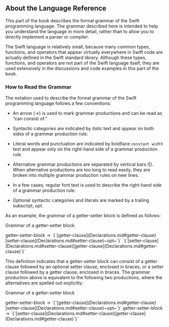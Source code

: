 About the Language Reference 
----------------------------

This part of the book describes the formal grammar of the Swift programming language. The grammar described here is intended to help you understand the language in more detail, rather than to allow you to directly implement a parser or compiler.

The Swift language is relatively small, because many common types, functions, and operators that appear virtually everywhere in Swift code are actually defined in the Swift standard library. Although these types, functions, and operators are not part of the Swift language itself, they are used extensively in the discussions and code examples in this part of the book.

### How to Read the Grammar 

The notation used to describe the formal grammar of the Swift programming language follows a few conventions:

-   An arrow (→) is used to mark grammar productions and can be read as “can consist of.”

-   Syntactic categories are indicated by *italic* text and appear on both sides of a grammar production rule.

-   Literal words and punctuation are indicated by boldface `constant width` text and appear only on the right-hand side of a grammar production rule.

-   Alternative grammar productions are separated by vertical bars (|). When alternative productions are too long to read easily, they are broken into multiple grammar production rules on new lines.

-   In a few cases, regular font text is used to describe the right-hand side of a grammar production rule.

-   Optional syntactic categories and literals are marked by a trailing subscript, *opt*.

As an example, the grammar of a getter-setter block is defined as follows:

Grammar of a getter-setter block

<span class="syntax-def-name">
getter-setter-block
</span>
<span class="arrow">
→
</span><span class="alternative">
`{`<span class="syntactic-cat">[getter-clause](Declarations.md#getter-clause)</span><span class="optional"><span class="syntactic-cat">[setter-clause](Declarations.md#setter-clause)</span>~opt~</span>`}`
</span><span class="alternative">
`{`<span class="syntactic-cat">[setter-clause](Declarations.md#setter-clause)</span><span class="syntactic-cat">[getter-clause](Declarations.md#getter-clause)</span>`}`
</span>

This definition indicates that a getter-setter block can consist of a getter clause followed by an optional setter clause, enclosed in braces, *or* a setter clause followed by a getter clause, enclosed in braces. The grammar production above is equivalent to the following two productions, where the alternatives are spelled out explicitly:

Grammar of a getter-setter block

<span class="syntax-def-name">
getter-setter-block
</span>
<span class="arrow">
→
</span>`{`<span class="syntactic-cat">[getter-clause](Declarations.md#getter-clause)</span><span class="optional"><span class="syntactic-cat">[setter-clause](Declarations.md#setter-clause)</span>~opt~</span>`}`

<span class="syntax-def-name">
getter-setter-block
</span>
<span class="arrow">
→
</span>`{`<span class="syntactic-cat">[setter-clause](Declarations.md#setter-clause)</span><span class="syntactic-cat">[getter-clause](Declarations.md#getter-clause)</span>`}`

